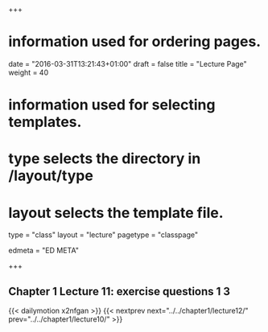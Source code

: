 +++
# information used for ordering pages.
date = "2016-03-31T13:21:43+01:00"
draft = false
title = "Lecture Page"
weight = 40

# information used for selecting templates.
# type selects the directory in /layout/type
# layout selects the template file.

type   = "class"
layout = "lecture"
pagetype = "classpage"





edmeta = "ED META"

+++
## Chapter 1 Lecture 11: exercise questions 1 3
{{< dailymotion x2nfgan >}}
{{< nextprev next="../../chapter1/lecture12/"     prev="../../chapter1/lecture10/"  >}}

